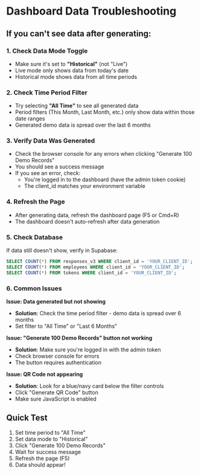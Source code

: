 # Dashboard Data Troubleshooting

## If you can't see data after generating:

### 1. Check Data Mode Toggle
- Make sure it's set to **"Historical"** (not "Live")
- Live mode only shows data from today's date
- Historical mode shows data from all time periods

### 2. Check Time Period Filter
- Try selecting **"All Time"** to see all generated data
- Period filters (This Month, Last Month, etc.) only show data within those date ranges
- Generated demo data is spread over the last 6 months

### 3. Verify Data Was Generated
- Check the browser console for any errors when clicking "Generate 100 Demo Records"
- You should see a success message
- If you see an error, check:
  - You're logged in to the dashboard (have the admin token cookie)
  - The client_id matches your environment variable

### 4. Refresh the Page
- After generating data, refresh the dashboard page (F5 or Cmd+R)
- The dashboard doesn't auto-refresh after data generation

### 5. Check Database
If data still doesn't show, verify in Supabase:
```sql
SELECT COUNT(*) FROM responses_v3 WHERE client_id = 'YOUR_CLIENT_ID';
SELECT COUNT(*) FROM employees WHERE client_id = 'YOUR_CLIENT_ID';
SELECT COUNT(*) FROM tokens WHERE client_id = 'YOUR_CLIENT_ID';
```

### 6. Common Issues

**Issue: Data generated but not showing**
- **Solution**: Check the time period filter - demo data is spread over 6 months
- Set filter to "All Time" or "Last 6 Months"

**Issue: "Generate 100 Demo Records" button not working**
- **Solution**: Make sure you're logged in with the admin token
- Check browser console for errors
- The button requires authentication

**Issue: QR Code not appearing**
- **Solution**: Look for a blue/navy card below the filter controls
- Click "Generate QR Code" button
- Make sure JavaScript is enabled

## Quick Test
1. Set time period to "All Time"
2. Set data mode to "Historical"
3. Click "Generate 100 Demo Records"
4. Wait for success message
5. Refresh the page (F5)
6. Data should appear!



